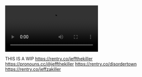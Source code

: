 ![](https://files.catbox.moe/cfuvpn.webm)



THIS IS A WIP
https://rentry.co/jeffthekiIIer
https://pronouns.cc/@jeffthekiller
https://rentry.co/disordertown
https://rentry.co/jeffzakiller
